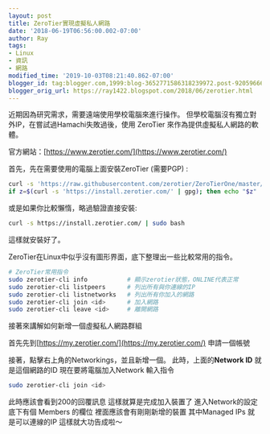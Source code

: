 ```yaml
---
layout: post
title: ZeroTier實現虛擬私人網路
date: '2018-06-19T06:56:00.002-07:00'
author: Ray
tags:
- Linux
- 資訊
- 網路
modified_time: '2019-10-03T08:21:40.862-07:00'
blogger_id: tag:blogger.com,1999:blog-3652771586318239972.post-9205966645639369479
blogger_orig_url: https://ray1422.blogspot.com/2018/06/zerotier.html
---
```


近期因為研究需求，需要遠端使用學校電腦來進行操作。  但學校電腦沒有獨立對外IP，在嘗試過Hamachi失敗過後，使用 ZeroTier 來作為提供虛擬私人網路的軟體。

官方網站：[https://www.zerotier.com/](https://www.zerotier.com/)

首先，先在需要使用的電腦上面安裝ZeroTier (需要PGP) :

```bash
curl -s 'https://raw.githubusercontent.com/zerotier/ZeroTierOne/master/doc/contact%40zerotier.com.gpg' | gpg --import && \
if z=$(curl -s 'https://install.zerotier.com/' | gpg); then echo "$z" | sudo bash; fi
```
或是如果你比較懶惰，略過驗證直接安裝:
```bash
curl -s https://install.zerotier.com/ | sudo bash
```
這樣就安裝好了。

ZeroTier在Linux中似乎沒有圖形界面，底下整理出一些比較常用的指令。
```bash
# ZeroTier常用指令  
sudo zerotier-cli info           # 顯示zerotier狀態，ONLINE代表正常  
sudo zerotier-cli listpeers      # 列出所有與你連線的IP  
sudo zerotier-cli listnetworks   # 列出所有你加入的網路  
sudo zerotier-cli join <id>      # 加入網路  
sudo zerotier-cli leave <id>     # 離開網路
```
接著來講解如何新增一個虛擬私人網路群組    

首先先到[https://my.zerotier.com/](https://my.zerotier.com/) 申請一個帳號

接著，點擊右上角的Networkings，並且新增一個。
此時，上面的**Network ID** 就是這個網路的ID
現在要將電腦加入Network    輸入指令  

```bash
sudo zerotier-cli join <id>
```
此時應該會看到200的回覆訊息  這樣就算是完成加入裝置了    進入Network的設定 底下有個 Members 的欄位  裡面應該會有剛剛新增的裝置  其中Managed IPs 就是可以連線的IP    這樣就大功告成啦～